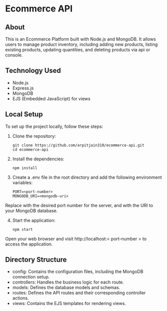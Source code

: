 # Ecommerce API 

## About
This is an Ecommerce Platform built with Node.js and MongoDB. It allows users to manage product inventory, including adding new products, listing existing products, updating quantities, and deleting products via api or console.

## Technology Used
- Node.js
- Express.js
- MongoDB
- EJS (Embedded JavaScript) for views

## Local Setup
To set up the project locally, follow these steps:

1. Clone the repository:

   ```
   git clone https://github.com/arpitjain310/ecommerce-api.git
   cd ecommerce-api
   ```
2. Install the dependencies:

    ```
    npm install
    ```

3. Create a .env file in the root directory and add the following environment variables:

    ```
    PORT=<port-number>
    MONGODB_URI=<mongodb-uri>
    ```
Replace <port-number> with the desired port number for the server, and <mongodb-uri> with the URI to your MongoDB database.

4. Start the application:

    ```
    npm start
    ```

Open your web browser and visit http://localhost:< port-number > to access the application.

## Directory Structure

* config: Contains the configuration files, including the MongoDB connection setup.
* controllers: Handles the business logic for each route.
* models: Defines the database models and schemas.
* routes: Defines the API routes and their corresponding controller actions.
* views: Contains the EJS templates for rendering views.

